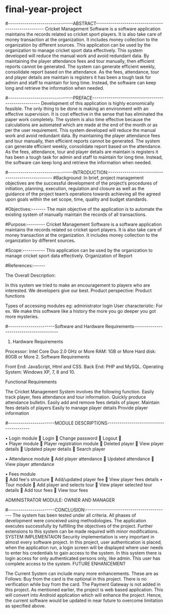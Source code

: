 # final-year-project
   
#--------------------------------ABSTRACT----------------------------------------------------
Cricket Management Software is a software application maintains the records related so cricket sport players. It is also take care of money transaction at the organization. It includes money collection to the organization by different sources. This application can be used by the organization to manage cricket sport data effectively. This system developed will reduce the manual work and avoid redundant data. By maintaining the player attendance fees and tour manually, then efficient reports cannot be generated. The system can generate efficient weekly, consolidate report based on the attendance. As the fees, attendance, tour and player details are maintain is registers it has been a tough task for admin and staff to maintain for long time. Instead, the software can keep long and retrieve the information when needed.
 
#--------------------------------PREFACE----------------------------------------------------
Development of this application is highly economically feasible. The only thing to be done is making an environment with an effective supervision.
It is cost effective in the sense that has eliminated the paper work completely. The system is also time effective because the calculations are automated which are made at the end of the month or as per the user requirement.
This system developed will reduce the manual work and avoid redundant data. By maintaining the player attendance fees and tour manually, then efficient reports cannot be generated. The system can generate efficient weekly, consolidate report based on the attendance. As the fees, attendance, tour and player details are maintain is registers it has been a tough task for admin and staff to maintain for long time. Instead, the software can keep long and retrieve the information when needed.

#--------------------------------INTRODUCTION:--------------------------------------------------
#Background: 
In brief, project management objectives are the successful development of the project’s procedures of initiation, planning, execution, regulation and closure as well as the guidance of the project team’s operations towards achieving all the agreed upon goals within the set scope, time, quality and budget standards.

#Objectives:-------
The main objective of the application is to automate the existing   system of manually maintain the records of all transactions.

#Purpose:---------
Cricket Management Software is a software application maintains the records related so cricket sport players. It is also take care of money transaction at the organization. It includes money collection to the organization by different sources.

#Scope:-----------
This application can be used by the organization to manage cricket sport data effectively. 
Organization of Report

#References:------

The Overall Description:

In this system we tried to make an encouragement to players who are interested.
We developers give our best.
Product perspective:
Product functions

Types of accessing modules eg: administrator login
    User characteristic:
    For ex. We make this software like a history the more you go deeper you got more mysteries.
 
 #-----------------------Software and Hardware Requirements----------------------------------------

1.	Hardware Requirements

Processor: Intel Core Duo 2.0 GHz or More
RAM: 1GB or More
Hard disk: 80GB or More
2.	Software Requirements

Front End: JavaScript, Html and CSS.
Back End: PHP and MySQL.
Operating System: Windows XP, 7, 8 and 10.

Functional Requirements

The Cricket Management System involves the following function.
Easily track player, fees attendance and tour information.
Quickly produce attendance bulletin.
Easily add and remove fees details of player.
Maintain fees details of players
Easily to manage player details
Provide player information

#-----------------------MODULE DESCRIPTIONS----------------------------------------

•	Login module
	Login
	Change password
	Logout
	
•	Player module
	 Player registration module 
	 Deleted player 
	View player details 
	Updated player details
	Search player 

•	Attendance module 
	Add player attendance
	Updated attendance
	View player attendance


•	Fees module   
	Add fee's structure
	Add/updated player fee
	View player fees details
•	Tour module
	Add player and selects tour
	View player selected tour details 
	Add tour fees 
	View tour fees 

ADMINISTRATOR MODULE: OWNER AND MANAGER

#-----------------------CONCLUSION:-----------------------------------------
The system has been tested under all criteria. All phases of development were conceived using methodologies. The application executes successfully by fulfilling the objectives of the project. Further extensions to this system can be made required with minor modifications.
SYSTEM IMPLEMENTAION
Security implementation is very important in almost every software project.
In this project, user authentication is placed, when the application run, a login screen will be displayed where user needs to enter his credentials to gain access to the system.
In this system there is login access for only authenticated persons only, like admin. This user has complete access to the system.
FUTURE ENHANCEMENT

The Current System can include many more enhancements. These are as Follows:
Buy from the card is the optional in this project.
There is no verification while buy from the card.
The Payment Gateway is not added in this project.
As mentioned earlier, the project is web based application. This will convert into
Android application which will enhance the project.
Hence, the current software would be updated in near future to overcome limitation as specified above.

